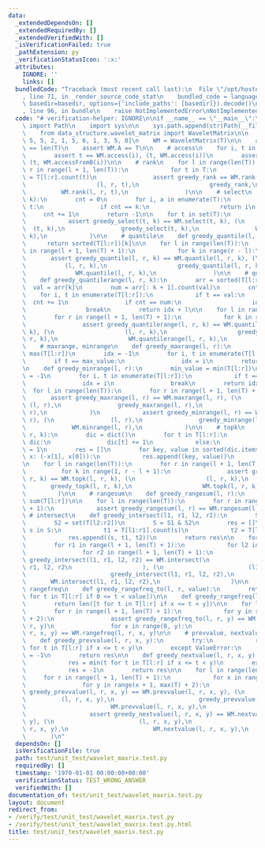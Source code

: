 ```yaml
---
data:
  _extendedDependsOn: []
  _extendedRequiredBy: []
  _extendedVerifiedWith: []
  _isVerificationFailed: true
  _pathExtension: py
  _verificationStatusIcon: ':x:'
  attributes:
    IGNORE: ''
    links: []
  bundledCode: "Traceback (most recent call last):\n  File \"/opt/hostedtoolcache/PyPy/3.7.13/x64/site-packages/onlinejudge_verify/documentation/build.py\"\
    , line 71, in _render_source_code_stat\n    bundled_code = language.bundle(stat.path,\
    \ basedir=basedir, options={'include_paths': [basedir]}).decode()\n  File \"/opt/hostedtoolcache/PyPy/3.7.13/x64/site-packages/onlinejudge_verify/languages/python.py\"\
    , line 96, in bundle\n    raise NotImplementedError\nNotImplementedError\n"
  code: "# verification-helper: IGNORE\n\nif __name__ == \"__main__\":\n    from pathlib\
    \ import Path\n    import sys\n\n    sys.path.append(str(Path(__file__).resolve().parent.parent))\n\
    \    from data_structure.wavelet_matrix import WaveletMatrix\n\n    T = [5, 4,\
    \ 5, 5, 2, 1, 5, 6, 1, 3, 5, 0]\n    WM = WaveletMatrix(T)\n\n    assert WM.n\
    \ == len(T)\n    assert WM.A == T\n\n    # access\n    for i, t in enumerate(T):\n\
    \        assert t == WM.access(i), (t, WM.access(i))\n        assert t == WM.accessFromB(i),\
    \ (t, WM.accessFromB(i))\n\n    # rank\n    for l in range(len(T)):\n        for\
    \ r in range(l + 1, len(T)):\n            for t in T:\n                greedy_rank\
    \ = T[l:r].count(t)\n                assert greedy_rank == WM.rank(l, r, t), (\n\
    \                    (l, r, t),\n                    greedy_rank,\n          \
    \          WM.rank(l, r, t),\n                )\n\n    # select\n    def greedy_select(t,\
    \ k):\n        cnt = 0\n        for i, a in enumerate(T):\n            if a ==\
    \ t:\n                if cnt == k:\n                    return i\n           \
    \     cnt += 1\n        return -1\n\n    for t in set(T):\n        for k in range(T.count(t)):\n\
    \            assert greedy_select(t, k) == WM.select(t, k), (\n              \
    \  (t, k),\n                greedy_select(t, k),\n                WM.select(t,\
    \ k),\n            )\n\n    # quantile\n    def greedy_quantile(l, r, k):\n  \
    \      return sorted(T[l:r])[k]\n\n    for l in range(len(T)):\n        for r\
    \ in range(l + 1, len(T) + 1):\n            for k in range(r - l):\n         \
    \       assert greedy_quantile(l, r, k) == WM.quantile(l, r, k), (\n         \
    \           (l, r, k),\n                    greedy_quantile(l, r, k),\n      \
    \              WM.quantile(l, r, k),\n                )\n\n    # quantilerange\n\
    \    def greedy_quantilerange(l, r, k):\n        arr = sorted(T[l:r])\n      \
    \  val = arr[k]\n        num = arr[: k + 1].count(val)\n        cnt = 0\n    \
    \    for i, t in enumerate(T[l:r]):\n            if t == val:\n              \
    \  cnt += 1\n                if cnt == num:\n                    idx = i\n   \
    \                 break\n        return idx + l\n\n    for l in range(len(T)):\n\
    \        for r in range(l + 1, len(T) + 1):\n            for k in range(r - l):\n\
    \                assert greedy_quantilerange(l, r, k) == WM.quantilerange(l, r,\
    \ k), (\n                    (l, r, k),\n                    greedy_quantilerange(l,\
    \ r, k),\n                    WM.quantilerange(l, r, k),\n                )\n\n\
    \    # maxrange, minrange\n    def greedy_maxrange(l, r):\n        max_value =\
    \ max(T[l:r])\n        idx = -1\n        for i, t in enumerate(T[l:r]):\n    \
    \        if t == max_value:\n                idx = i\n        return idx + l\n\
    \n    def greedy_minrange(l, r):\n        min_value = min(T[l:r])\n        idx\
    \ = -1\n        for i, t in enumerate(T[l:r]):\n            if t == min_value:\n\
    \                idx = i\n                break\n        return idx + l\n\n  \
    \  for l in range(len(T)):\n        for r in range(l + 1, len(T) + 1):\n     \
    \       assert greedy_maxrange(l, r) == WM.maxrange(l, r), (\n               \
    \ (l, r),\n                greedy_maxrange(l, r),\n                WM.maxrange(l,\
    \ r),\n            )\n            assert greedy_minrange(l, r) == WM.minrange(l,\
    \ r), (\n                (l, r),\n                greedy_minrange(l, r),\n   \
    \             WM.minrange(l, r),\n            )\n\n    # topk\n    def greedy_topk(l,\
    \ r, k):\n        dic = dict()\n        for t in T[l:r]:\n            if t in\
    \ dic:\n                dic[t] += 1\n            else:\n                dic[t]\
    \ = 1\n        res = []\n        for key, value in sorted(dic.items(), key=lambda\
    \ x: (-x[1], x[0])):\n            res.append((key, value))\n        return res[:k]\n\
    \n    for l in range(len(T)):\n        for r in range(l + 1, len(T) + 1):\n  \
    \          for k in range(1, r - l + 1):\n                assert greedy_topk(l,\
    \ r, k) == WM.topk(l, r, k), (\n                    (l, r, k),\n             \
    \       greedy_topk(l, r, k),\n                    WM.topk(l, r, k),\n       \
    \         )\n\n    # rangesum\n    def greedy_rangesum(l, r):\n        return\
    \ sum(T[l:r])\n\n    for l in range(len(T)):\n        for r in range(l + 1, len(T)\
    \ + 1):\n            assert greedy_rangesum(l, r) == WM.rangesum(l, r)\n\n   \
    \ # intersect\n    def greedy_intersect(l1, r1, l2, r2):\n        S1 = set(T[l1:r1])\n\
    \        S2 = set(T[l2:r2])\n        S = S1 & S2\n        res = []\n        for\
    \ s in S:\n            t1 = T[l1:r1].count(s)\n            t2 = T[l2:r2].count(s)\n\
    \            res.append((s, t1, t2))\n        return res\n\n    for l1 in range(len(T)):\n\
    \        for r1 in range(l + 1, len(T) + 1):\n            for l2 in range(len(T)):\n\
    \                for r2 in range(l + 1, len(T) + 1):\n                    assert\
    \ greedy_intersect(l1, r1, l2, r2) == WM.intersect(\n                        l1,\
    \ r1, l2, r2\n                    ), (\n                        (l1, r1, l2, r2),\n\
    \                        greedy_intersect(l1, r1, l2, r2),\n                 \
    \       WM.intersect(l1, r1, l2, r2),\n                    )\n\n    # rangefreq_to,\
    \ rangefreq\n    def greedy_rangefreq_to(l, r, value):\n        return len([t\
    \ for t in T[l:r] if 0 <= t < value])\n\n    def greedy_rangefreq(l, r, x, y):\n\
    \        return len([t for t in T[l:r] if x <= t < y])\n\n    for l in range(len(T)):\n\
    \        for r in range(l + 1, len(T) + 1):\n            for y in range(max(T)\
    \ + 2):\n                assert greedy_rangefreq_to(l, r, y) == WM.rangefreq_to(l,\
    \ r, y)\n                for x in range(0, y):\n                    assert greedy_rangefreq(l,\
    \ r, x, y) == WM.rangefreq(l, r, x, y)\n\n    # prevvalue, nextvalue (Not verified)\n\
    \    def greedy_prevvalue(l, r, x, y):\n        try:\n            res = max(t\
    \ for t in T[l:r] if x <= t < y)\n        except ValueError:\n            res\
    \ = -1\n        return res\n\n    def greedy_nextvalue(l, r, x, y):\n        try:\n\
    \            res = min(t for t in T[l:r] if x <= t < y)\n        except ValueError:\n\
    \            res = -1\n        return res\n\n    for l in range(len(T)):\n   \
    \     for r in range(l + 1, len(T) + 1):\n            for x in range(max(T)):\n\
    \                for y in range(x + 1, max(T) + 2):\n                    assert\
    \ greedy_prevvalue(l, r, x, y) == WM.prevvalue(l, r, x, y), (\n              \
    \          (l, r, x, y),\n                        greedy_prevvalue(l, r, x, y),\n\
    \                        WM.prevvalue(l, r, x, y),\n                    )\n  \
    \                  assert greedy_nextvalue(l, r, x, y) == WM.nextvalue(l, r, x,\
    \ y), (\n                        (l, r, x, y),\n                        greedy_nextvalue(l,\
    \ r, x, y),\n                        WM.nextvalue(l, r, x, y),\n             \
    \       )\n"
  dependsOn: []
  isVerificationFile: true
  path: test/unit_test/wavelet_maxrix.test.py
  requiredBy: []
  timestamp: '1970-01-01 00:00:00+00:00'
  verificationStatus: TEST_WRONG_ANSWER
  verifiedWith: []
documentation_of: test/unit_test/wavelet_maxrix.test.py
layout: document
redirect_from:
- /verify/test/unit_test/wavelet_maxrix.test.py
- /verify/test/unit_test/wavelet_maxrix.test.py.html
title: test/unit_test/wavelet_maxrix.test.py
---
```

